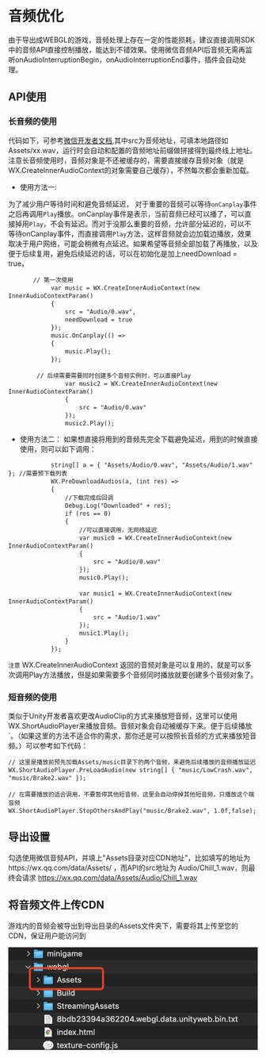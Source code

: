 # 音频优化
由于导出成WEBGL的游戏，音频处理上存在一定的性能损耗，建议直接调用SDK中的音频API直接控制播放，能达到不错效果。使用微信音频API后音频无需再监听onAudioInterruptionBegin，onAudioInterruptionEnd事件，插件会自动处理。
## API使用
### 长音频的使用
代码如下，可参考[微信开发者文档](https://developers.weixin.qq.com/minigame/dev/api/media/audio/InnerAudioContext.html),其中src为音频地址，可填本地路径如 Assets/xx.wav，运行时会自动和配置的音频地址前缀做拼接得到最终线上地址。注意长音频使用时，音频对象是不还被缓存的，需要直接缓存音频对象（就是WX.CreateInnerAudioContext的对象需要自己缓存），不然每次都会重新加载。
* 使用方法一:

为了减少用户等待时间和避免音频延迟，
对于重要的音频可以等待`onCanplay`事件之后再调用`Play`播放。onCanplay事件是表示，当前音频已经可以播了，可以直接掉用`Play`，不会有延迟。而对于没那么重要的音频，允许部分延迟的，可以不等待onCanplay事件，而直接调用`Play`方法，这样音频就会边加载边播放，效果取决于用户网络，可能会稍微有点延迟。如果希望等音频全部加载了再播放，以及便于后续复用，避免后续延迟的话，可以在初始化是加上needDownload = true，
```
       // 第一次使用     
            var music = WX.CreateInnerAudioContext(new InnerAudioContextParam()
            {
                src = "Audio/0.wav",
                needDownload = true
            });
            music.OnCanplay(() =>
            {
                music.Play();
            });
            
        // 后续需要需要同时创建多个音频实例时，可以直接Play
                var music2 = WX.CreateInnerAudioContext(new InnerAudioContextParam()
                {
                    src = "Audio/0.wav"
                });
                music2.Play();    
```
* 使用方法二：
如果想直接将用到的音频先完全下载避免延迟，用到的时候直接使用，则可以如下调用：
```
            string[] a = { "Assets/Audio/0.wav", "Assets/Audio/1.wav" }; //需要预下载列表
            WX.PreDownloadAudios(a, (int res) =>
            {
                //下载完成后回调
                Debug.Log("Downloaded" + res);
                if (res == 0)
                {
                    //可以直接调用，无网络延迟
                    var music0 = WX.CreateInnerAudioContext(new InnerAudioContextParam()
                    {
                        src = "Audio/0.wav"
                    });
                    music0.Play();

                    var music1 = WX.CreateInnerAudioContext(new InnerAudioContextParam()
                    {
                        src = "Audio/1.wav"
                    });
                    music1.Play();
                }
            });
```
`注意` WX.CreateInnerAudioContext 返回的音频对象是可以复用的，就是可以多次调用Play方法播放，但是如果需要多个音频同时播放就要创建多个音频对象了。

### 短音频的使用
类似于Unity开发者喜欢更改AudioClip的方式来播放短音频，这里可以使用WX.ShortAudioPlayer来播放音频。音频对象会自动被缓存下来。便于后续播放`。（如果这里的方法不适合你的需求，那你还是可以按照长音频的方式来播放短音频。）可以参考如下代码：
```
// 这里是播放前预先加载Assets/music目录下的两个音频，来避免后续播放的音频播放延迟
WX.ShortAudioPlayer.PreLoadAudio(new string[] { "music/LowCrash.wav", "music/Brake2.wav" });

// 在需要播放的适合调用，不要暂停其他短音频，这里会自动停掉其他短音频，只播放这个端音频
WX.ShortAudioPlayer.StopOthersAndPlay("music/Brake2.wav", 1.0f,false);
```
## 导出设置
勾选使用微信音频API，并填上"Assets目录对应CDN地址"，比如填写的地址为https://wx.qq.com/data/Assets/ ，而API的src地址为 Audio/Chill_1.wav，则最终会请求 https://wx.qq.com/data/Assets/Audio/Chill_1.wav

 
## 将音频文件上传CDN
 游戏内的音频会被导出到导出目录的Assets文件夹下，需要将其上传至您的CDN，保证用户能访问到
 
![avatar](../image/assets2.png)
